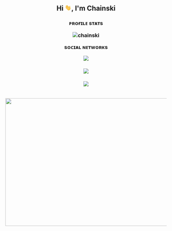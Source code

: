 <h2 align="center">Hi <img src="https://raw.githubusercontent.com/chainski/chainski/main/wave.gif"
    width="20px">, I'm Chainski</h2>
<h3>
<p align="center">
ᴘʀᴏғɪʟᴇ sᴛᴀᴛs
<p align="center"> <img src="https://komarev.com/ghpvc/?username=chainski&label=Profile%20views&color=0e75b6&style=flat" alt="chainski" /> </p>
<p align="center">
sᴏᴄɪᴀʟ ɴᴇᴛᴡᴏʀᴋs
<p align="center"> 
<a href="https://odysee.com/@chinotechtips"><img src="https://img.shields.io/badge/odysee-EF1970?style=for-the-badge&logo=Odysee&logoColor=white"></a>
<p align="center">
<img align="center" src="https://github-readme-stats-git-masterrstaa-rickstaa.vercel.app/api/top-langs/?username=chainski&theme=dark" />
<br></br>
<img align="center" src="https://github-readme-stats-git-masterrstaa-rickstaa.vercel.app/api?username=chainski&show_icons=true&theme=dark" />
<br/>
<br/>
<p align="center">
  <img width="1000" height="400" src="https://github.com/chainski/chainski/blob/output/github-contribution-grid-snake-dark.svg#gh-dark-mode-only">
</p>

